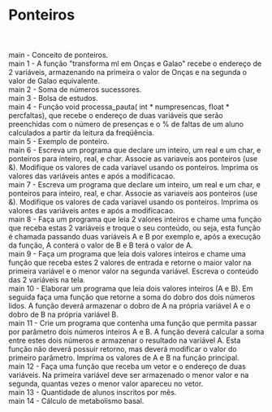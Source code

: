 # Ponteiros<br><br>

main - Conceito de ponteiros. <br>
main 1 - A função "transforma ml em Onças e Galao" recebe o endereço de 2 variáveis, armazenando na primeira o valor de Onças e na segunda o valor de Galao equivalente. <br>
main 2 - Soma de números sucessores. <br>
main 3 - Bolsa de estudos. <br>
main 4 - Função  void  processa_pauta( int * numpresencas, float * percfaltas), que recebe o endereço de duas variáveis que serão preenchidas com o número de presenças e o % de faltas de um aluno calculados a partir da leitura  da freqüência. <br>
main 5 - Exemplo de ponteiro. <br>
main 6 - Escreva um programa que declare um inteiro, um real e um char, e ponteiros para inteiro, real, e char. Associe as variaveis aos ponteiros (use &). Modifique os valores de cada variavel usando os ponteiros. Imprima os valores das variáveis antes e após a modificacao. <br>
main 7 - Escreva um programa que declare um inteiro, um real e um char, e ponteiros para inteiro, real, e char. Associe as variaveis aos ponteiros (use &). Modifique os valores de cada variavel usando os ponteiros. Imprima os valores das variáveis antes e após a modificacao.<br>
main 8 - Faça um programa que leia 2 valores inteiros e chame uma função que receba estas 2 variáveis e troque o seu conteúdo, ou seja, esta função é chamada passando duas variáveis A e B por exemplo e, após a execução da função, A conterá o valor de B e B terá o valor de A. <br>
main 9 - Faça um programa que leia dois valores inteiros e chame uma função que receba estes 2 valores de entrada e retorne o maior valor na primeira variável e o menor valor na segunda variável. Escreva o conteúdo das 2 variáveis na tela. <br>
main 10 - Elaborar um programa que leia dois valores inteiros (A e B). Em seguida faça uma função que retorne a soma do dobro dos dois números lidos. A função deverá armazenar o dobro de A na própria variável A e o dobro de B na própria variável B. <br>
main 11 - Crie um programa que contenha uma função que permita passar por parâmetro dois  números inteiros A e B. A função deverá calcular a soma entre estes dois números e armazenar o resultado na variável A. Esta função não deverá possuir retorno, mas deverá modificar o valor do primeiro parâmetro. Imprima os valores de A e B na função principal. <br>
main 12 - Faça uma função que receba um vetor e o endereço de duas variáveis. Na primeira variável deve ser armazenado o menor valor e na segunda, quantas vezes o menor valor apareceu no vetor. <br>
main 13 - Quantidade de alunos inscritos por mês. <br>
main 14 - Cálculo de metabolismo basal.
